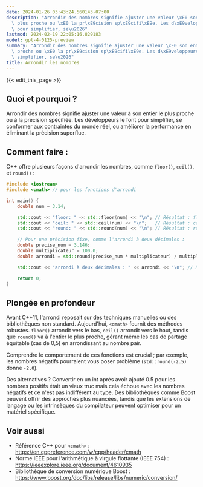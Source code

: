 ```yaml
---
date: 2024-01-26 03:43:24.560143-07:00
description: "Arrondir des nombres signifie ajuster une valeur \xE0 son entier le\
  \ plus proche ou \xE0 la pr\xE9cision sp\xE9cifi\xE9e. Les d\xE9veloppeurs le font\
  \ pour simplifier, se\u2026"
lastmod: 2024-02-19 22:05:16.829183
model: gpt-4-0125-preview
summary: "Arrondir des nombres signifie ajuster une valeur \xE0 son entier le plus\
  \ proche ou \xE0 la pr\xE9cision sp\xE9cifi\xE9e. Les d\xE9veloppeurs le font pour\
  \ simplifier, se\u2026"
title: Arrondir les nombres
---
```


{{< edit_this_page >}}

## Quoi et pourquoi ?
Arrondir des nombres signifie ajuster une valeur à son entier le plus proche ou à la précision spécifiée. Les développeurs le font pour simplifier, se conformer aux contraintes du monde réel, ou améliorer la performance en éliminant la précision superflue.

## Comment faire :
C++ offre plusieurs façons d'arrondir les nombres, comme `floor()`, `ceil()`, et `round()` :

```C++
#include <iostream>
#include <cmath> // pour les fonctions d'arrondi

int main() {
    double num = 3.14;

    std::cout << "floor: " << std::floor(num) << "\n"; // Résultat : floor: 3
    std::cout << "ceil: " << std::ceil(num) << "\n";   // Résultat : ceil: 4
    std::cout << "round: " << std::round(num) << "\n"; // Résultat : round: 3

    // Pour une précision fixe, comme l'arrondi à deux décimales :
    double precise_num = 3.146;
    double multiplicateur = 100.0;
    double arrondi = std::round(precise_num * multiplicateur) / multiplicateur;

    std::cout << "arrondi à deux décimales : " << arrondi << "\n"; // Résultat : arrondi à deux décimales : 3.15

    return 0;
}
```

## Plongée en profondeur
Avant C++11, l'arrondi reposait sur des techniques manuelles ou des bibliothèques non standard. Aujourd'hui, `<cmath>` fournit des méthodes robustes. `floor()` arrondit vers le bas, `ceil()` arrondit vers le haut, tandis que `round()` va à l'entier le plus proche, gérant même les cas de partage équitable (cas de 0,5) en arrondissant au nombre pair.

Comprendre le comportement de ces fonctions est crucial ; par exemple, les nombres négatifs pourraient vous poser problème (`std::round(-2.5)` donne `-2.0`).

Des alternatives ? Convertir en un int après avoir ajouté 0.5 pour les nombres positifs était un vieux truc mais cela échoue avec les nombres négatifs et ce n'est pas indifférent au type. Des bibliothèques comme Boost peuvent offrir des approches plus nuancées, tandis que les extensions de langage ou les intrinsèques du compilateur peuvent optimiser pour un matériel spécifique.

## Voir aussi
- Référence C++ pour `<cmath>` : https://en.cppreference.com/w/cpp/header/cmath
- Norme IEEE pour l'arithmétique à virgule flottante (IEEE 754) : https://ieeexplore.ieee.org/document/4610935
- Bibliothèque de conversion numérique Boost : https://www.boost.org/doc/libs/release/libs/numeric/conversion/
